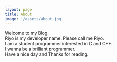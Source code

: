 ```yaml
---
layout: page
title: About
image: '/assets/about.jpg'
---
```


Welcome to my Blog.   
Riyo is my developer name. Please call me Riyo.   
I am a student programmer interested in C and C++.     
I wanna be a brilliant programmer.        
Have a nice day and Thanks for reading.  
